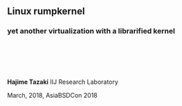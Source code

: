 ## Linux rumpkernel
### yet another virtualization with a librarified kernel 

<span>
<br>
<br>
<br>
<br>

**Hajime Tazaki**
IIJ Research Laboratory

March, 2018, AsiaBSDCon 2018
</span>

>>>

